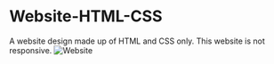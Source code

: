 # Website-HTML-CSS
A website design made up of HTML and CSS only. This website is not responsive.
![Website](https://user-images.githubusercontent.com/75640953/103449510-150c4900-4ccf-11eb-8ee8-8aa0404c7524.png)
